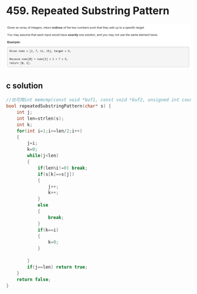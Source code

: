 # 459. Repeated Substring Pattern
<img src="https://github.com/vampire1996/-leetcode/blob/master/Problems/1-100/1.TwoSum/problem.png "/>

## c solution
```c
//也可用int memcmp(const void *buf1, const void *buf2, unsigned int count); memcmp是比较内存区域buf1和buf2的前count个字节
bool repeatedSubstringPattern(char* s) {
    int j;
    int len=strlen(s);
    int k;
    for(int i=1;i<=len/2;i++)
    {
        j=i;
        k=0;
        while(j<len)
        { 
            if(len%i!=0) break;
            if(s[k]==s[j])
            {
                j++;
                k++;
            }
            else
            {
                break;
            } 
            if(k==i)
            {
                k=0;
            }
             
        } 
        if(j==len) return true;
    }
    return false;
}
```
